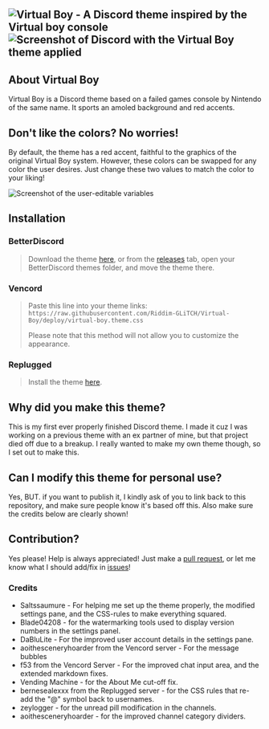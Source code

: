[banner]:       https://github.com/Riddim-GLiTCH/Virtual-Boy/assets/87764384/ad1ed967-2cee-479c-a4b2-b781fe531494
[preview-img]:  https://github.com/Riddim-GLiTCH/Virtual-Boy/assets/87764384/f7b54549-de65-43fe-806c-22a7967126ec
[edit-img]:     https://github.com/Riddim-GLiTCH/Virtual-Boy/assets/87764384/5a6e4954-378a-4c7f-be3e-de4ad25b20dc

[pulls]:    https://github.com/Riddim-GLiTCH/Virtual-Boy/pulls
[issues]:   https://github.com/Riddim-GLiTCH/Virtual-Boy/issues
[releases]: https://github.com/Riddim-GLiTCH/Virtual-Boy/releases/latest
[download]: https://github.com/Riddim-GLiTCH/Virtual-Boy/releases/latest/download/virtual-boy.theme.css
[replugged]:    https://replugged.dev/install?identifier=Riddim-GLiTCH/Virtual-Boy&source=github

![Virtual Boy - A Discord theme inspired by the Virtual boy console][banner]
![Screenshot of Discord with the Virtual Boy theme applied][preview-img]
---

## About Virtual Boy
Virtual Boy is a Discord theme based on a failed games console by Nintendo of the same name. It sports an amoled background and red accents.

## Don't like the colors? No worries!
By default, the theme has a red accent, faithful to the graphics of the original Virtual Boy system. However, these colors can be swapped for any color the user desires. Just change these two values to match the color to your liking!

![Screenshot of the user-editable variables][edit-img]

## Installation

### BetterDiscord
> Download the theme [here][download], or from the [releases][releases] tab, open your BetterDiscord themes folder, and move the theme there.

### Vencord
> Paste this line into your theme links: `https://raw.githubusercontent.com/Riddim-GLiTCH/Virtual-Boy/deploy/virtual-boy.theme.css`
>
> Please note that this method will not allow you to customize the appearance.

### Replugged
> Install the theme [here][replugged].

## Why did you make this theme?
This is my first ever properly finished Discord theme. I made it cuz I was working on a previous theme with an ex partner of mine, but that project died off due to a breakup. I really wanted to make my own theme though, so I set out to make this.

## Can I modify this theme for personal use?
Yes, BUT. if you want to publish it, I kindly ask of you to link back to this repository, and make sure people know it's based off this. Also make sure the credits below are clearly shown!

## Contribution?
Yes please! Help is always appreciated! Just make a [pull request][pulls], or let me know what I should add/fix in [issues][issues]!

### Credits
- Saltssaumure - For helping me set up the theme properly, the modified settings pane, and the CSS-rules to make everything squared.
- Blade04208 - for the watermarking tools used to display version numbers in the settings panel.
- DaBluLite - For the improved user account details in the settings pane.
- aoithesceneryhoarder from the Vencord server - For the message bubbles
- f53 from the Vencord Server - For the improved chat input area, and the extended markdown fixes.
- Vending Machine - for the About Me cut-off fix.
- bernesealexxx from the Replugged server - for the CSS rules that re-add the "@" symbol back to usernames.
- zeylogger - for the unread pill modification in the channels.
- aoithesceneryhoarder - for the improved channel category dividers.